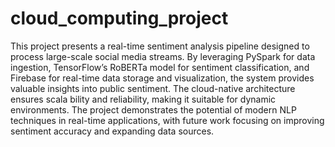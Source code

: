 # cloud_computing_project
This project presents a real-time sentiment analysis pipeline designed to process large-scale
 social media streams. By leveraging PySpark for data ingestion, TensorFlow’s RoBERTa model
 for sentiment classification, and Firebase for real-time data storage and visualization, the system
 provides valuable insights into public sentiment. The cloud-native architecture ensures scala
bility and reliability, making it suitable for dynamic environments. The project demonstrates
 the potential of modern NLP techniques in real-time applications, with future work focusing on
 improving sentiment accuracy and expanding data sources.
